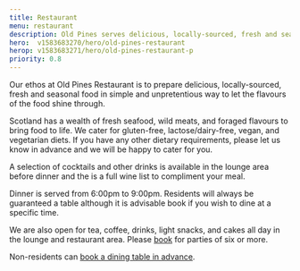 ```yaml
---
title: Restaurant
menu: restaurant
description: Old Pines serves delicious, locally-sourced, fresh and seasonal food in our restaurant overlooking the Scottish Highlands.
hero:  v1583683270/hero/old-pines-restaurant
herop: v1583683271/hero/old-pines-restaurant-p
priority: 0.8
---
```


Our ethos at Old Pines Restaurant is to prepare delicious, locally-sourced, fresh and seasonal food in simple and unpretentious way to let the flavours of the food shine through.

Scotland has a wealth of fresh seafood, wild meats, and foraged flavours to bring food to life. We cater for gluten-free, lactose/dairy-free, vegan, and vegetarian diets. If you have any other dietary requirements, please let us know in advance and we will be happy to cater for you.

A selection of cocktails and other drinks is available in the lounge area before dinner and the is a full wine list to compliment your meal.

Dinner is served from 6:00pm to 9:00pm. Residents will always be guaranteed a table although it is advisable book if you wish to dine at a specific time.

We are also open for tea, coffee, drinks, light snacks, and cakes all day in the lounge and restaurant area. Please [book]([root]contact/) for parties of six or more.

Non-residents can [book a dining table in advance]([root]contact/).
